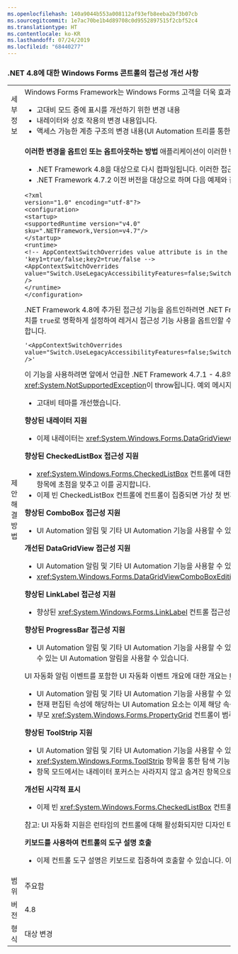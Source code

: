 ```yaml
---
ms.openlocfilehash: 140a9044b553a008112af93efb8eeba2bf3b07cb
ms.sourcegitcommit: 1e7ac70be1b4d89708c0d9552897515f2cbf52c4
ms.translationtype: HT
ms.contentlocale: ko-KR
ms.lasthandoff: 07/24/2019
ms.locfileid: "68440277"
---
```

### <a name="accessibility-improvements-in-windows-forms-controls-for-net-48"></a>.NET 4.8에 대한 Windows Forms 콘트롤의 접근성 개선 사항

|   |   |
|---|---|
|세부 정보|Windows Forms Framework는 Windows Forms 고객을 더욱 효과적으로 지원하도록 접근성 기술로 작업하는 방법을 지속적으로 개선합니다. 여기에는 다음과 같은 변경이 포함됩니다.<ul><li>고대비 모드 중에 표시를 개선하기 위한 변경 내용</li><li>내레이터와 상호 작용의 변경 내용입니다.</li><li>액세스 가능한 계층 구조의 변경 내용(UI Automation 트리를 통한 탐색 개선).</li></ul>|
|제안 해결 방법|<strong>이러한 변경을 옵트인 또는 옵트아웃하는 방법</strong> 애플리케이션이 이러한 변경의 이점을 활용하도록 하기 위해 .NET Framework 4.8에서 실행해야 합니다. 애플리케이션은 다음과 같은 방법으로 이러한 변경 내용을 옵트인할 수 있습니다.<ul><li>.NET Framework 4.8을 대상으로 다시 컴파일됩니다. 이러한 접근성 변경 내용은 .NET Framework 4.8을 대상으로 하는 Windows Forms 애플리케이션에서 기본적으로 활성화됩니다.</li><li>.NET Framework 4.7.2 이전 버전을 대상으로 하며 다음 예제와 같이 app.config 파일의 <code>&lt;runtime&gt;</code> 섹션에 [AppContext 스위치](https://docs.microsoft.com/dotnet/framework/configure-apps/file-schema/runtime/appcontextswitchoverrides-element)를 추가하고 이를 <code>false</code>로 설정하여 레거시 접근성 동작을 옵트아웃합니다.</li></ul><pre><code class="lang-xml">&lt;?xml version=&quot;1.0&quot; encoding=&quot;utf-8&quot;?&gt;&#13;&#10;&lt;configuration&gt;&#13;&#10;&lt;startup&gt;&#13;&#10;&lt;supportedRuntime version=&quot;v4.0&quot; sku=&quot;.NETFramework,Version=v4.7&quot;/&gt;&#13;&#10;&lt;/startup&gt;&#13;&#10;&lt;runtime&gt;&#13;&#10;&lt;!-- AppContextSwitchOverrides value attribute is in the form of &#39;key1=true/false;key2=true/false  --&gt;&#13;&#10;&lt;AppContextSwitchOverrides value=&quot;Switch.UseLegacyAccessibilityFeatures=false;Switch.UseLegacyAccessibilityFeatures.2=false;Switch.UseLegacyAccessibilityFeatures.3=false&quot; /&gt;&#13;&#10;&lt;/runtime&gt;&#13;&#10;&lt;/configuration&gt;&#13;&#10;</code></pre>.NET Framework 4.8에 추가된 접근성 기능을 옵트인하려면 .NET Framework 4.7.1 및 4.7.2의 접근성 기능도 옵트인해야 합니다. .NET Framework 4.8을 대상으로 하고 레거시 접근성 동작을 유지하려는 애플리케이션은 이 AppContext 스위치를 <code>true</code>로 명확하게 설정하여 레거시 접근성 기능 사용을 옵트인할 수 있습니다. 키보드 도구 설명 호출 지원을 사용하려면 <code>Switch.System.Windows.Forms.UseLegacyToolTipDisplay=false</code> 줄을 AppContextSwitchOverrides 값에 추가해야 합니다.<pre><code class="lang-xml">&#39;&lt;AppContextSwitchOverrides value=&quot;Switch.UseLegacyAccessibilityFeatures=false;Switch.UseLegacyAccessibilityFeatures.2=false;Switch.UseLegacyAccessibilityFeatures.3=false;Switch.System.Windows.Forms.UseLegacyToolTipDisplay=false&quot; /&gt;&#39;&#13;&#10;</code></pre>이 기능을 사용하려면 앞에서 언급한 .NET Framework 4.7.1 - 4.8의 접근성 기능도 옵트인해야 합니다. 또한 접근성 기능을 옵트인하지 않고 도구 설명 표시 기능을 옵트인하면 이러한 기능에 처음 액세스할 때 런타임 <xref:System.NotSupportedException>이 throw됩니다. 예외 메시지는 키보드 도구 설명을 사용하려면 수준 3의 접근성 개선이 필요하다는 것을 나타냅니다. <strong>고대비 테마에서 OS 정의 색 사용</strong><ul><li>고대비 테마를 개선했습니다.</li></ul><strong>향상된 내레이터 지원</strong><ul><li>이제 내레이터는 <xref:System.Windows.Forms.DataGridViewCell>의 액세스 가능한 이름을 발표할 때 <xref:System.Windows.Forms.DataGridViewColumn>의 정렬 방향을 공지합니다.</li></ul><strong>향상된 CheckedListBox 접근성 지원</strong><ul><li><xref:System.Windows.Forms.CheckedListBox> 컨트롤에 대한 향상된 내레이터 지원. 키보드를 사용하여 <xref:System.Windows.Forms.CheckedListBox> 컨트롤로 이동할 때 내레이터는 <xref:System.Windows.Forms.CheckedListBox> 항목에 초점을 맞추고 이를 공지합니다.</li><li>이제 빈 CheckedListBox 컨트롤에 컨트롤이 집중되면 가상 첫 번째 항목에 대해 포커스 사각형이 그려집니다.</li></ul><strong>향상된 ComboBox 접근성 지원</strong><ul><li>UI Automation 알림 및 기타 UI Automation 기능을 사용할 수 있는 기능이 있는 <xref:System.Windows.Forms.ComboBox> 컨트롤에 대한 UI Automation 지원을 사용할 수 있습니다.</li></ul><strong>개선된 DataGridView 접근성 지원</strong><ul><li>UI Automation 알림 및 기타 UI Automation 기능을 사용할 수 있는 기능이 있는 <xref:System.Windows.Forms.DataGridView> 컨트롤에 대한 UI Automation 지원을 사용할 수 있습니다.</li><li><xref:System.Windows.Forms.DataGridViewComboBoxEditingControl> 또는 <xref:System.Windows.Forms.DataGridViewTextBoxEditingControl>에 해당하는 UI Automation 요소는 이제 해당 편집 셀의 자식입니다.</li></ul><strong>향상된 LinkLabel 접근성 지원</strong><ul><li>향상된 <xref:System.Windows.Forms.LinkLabel> 컨트롤 접근성: 내레이터는 해당 <xref:System.Windows.Forms.LinkLabel> 컨트롤이 비활성화된 경우 링크의 비활성화 상태를 알립니다.</li></ul><strong>향상된 ProgressBar 접근성 지원</strong><ul><li>UI Automation 알림 및 기타 UI Automation 기능을 사용할 수 있는 기능이 있는 <xref:System.Windows.Forms.ProgressBar> 컨트롤에 대한 UI Automation 지원을 사용할 수 있습니다. 개발자는 이제 내레이터가 진행률을 표시하기 위해 알릴 수 있는 UI Automation 알림을 사용할 수 있습니다.</li></ul>UI 자동화 알림 이벤트를 포함한 UI 자동화 이벤트 개요에 대한 개요는 [UI Automation 이벤트 개요](https://docs.microsoft.com/windows/desktop/WinAuto/uiauto-eventsoverview)를 참조하세요. <strong>향상된 PropertyGrid 접근성 지원</strong><ul><li>UI Automation 알림 및 기타 UI Automation 기능을 사용할 수 있는 기능이 있는 <xref:System.Windows.Forms.PropertyGrid> 컨트롤에 대한 UI Automation 지원을 사용할 수 있습니다.</li><li>현재 편집된 속성에 해당하는 UI Automation 요소는 이제 해당 속성 항목 UI Automation 요소의 자식이 됩니다.</li><li>부모 <xref:System.Windows.Forms.PropertyGrid> 컨트롤이 범주 보기로 설정된 경우 UI Automation 속성 항목은 이제 해당 범주 요소의 자식이 됩니다.</li></ul><strong>향상된 ToolStrip 지원</strong><ul><li>UI Automation 알림 및 기타 UI Automation 기능을 사용할 수 있는 기능이 있는 <xref:System.Windows.Forms.ToolStrip> 컨트롤에 대한 UI Automation 지원을 사용할 수 있습니다.</li><li><xref:System.Windows.Forms.ToolStrip> 항목을 통한 탐색 기능이 개선되었습니다.</li><li>항목 모드에서는 내레이터 포커스는 사라지지 않고 숨겨진 항목으로 이동하지 않습니다.</li></ul><strong>개선된 시각적 표시</strong><ul><li>이제 빈 <xref:System.Windows.Forms.CheckedListBox> 컨트롤은 포커스를 수신할 때 포커스 표시기를 표시합니다.</li></ul>참고: UI 자동화 지원은 런타임의 컨트롤에 대해 활성화되지만 디자인 타임에는 사용되지 않습니다. UI 자동화 개요는 [UI Automation 개요](https://docs.microsoft.com/dotnet/framework/ui-automation/ui-automation-overview)를 참조하세요.</p><strong>키보드를 사용하여 컨트롤의 도구 설명 호출</strong><ul><li>이제 컨트롤 도구 설명은 키보드로 집중하여 호출할 수 있습니다. 이 기능은 애플리케이션에 대해 명시적으로 사용하도록 설정해야 합니다(<strong>&quot;이 변경 내용을 옵트인 또는 옵트아웃하는 방법&quot;</strong> 섹션 참조).</li></ul>|
|범위|주요함|
|버전|4.8|
|형식|대상 변경|

